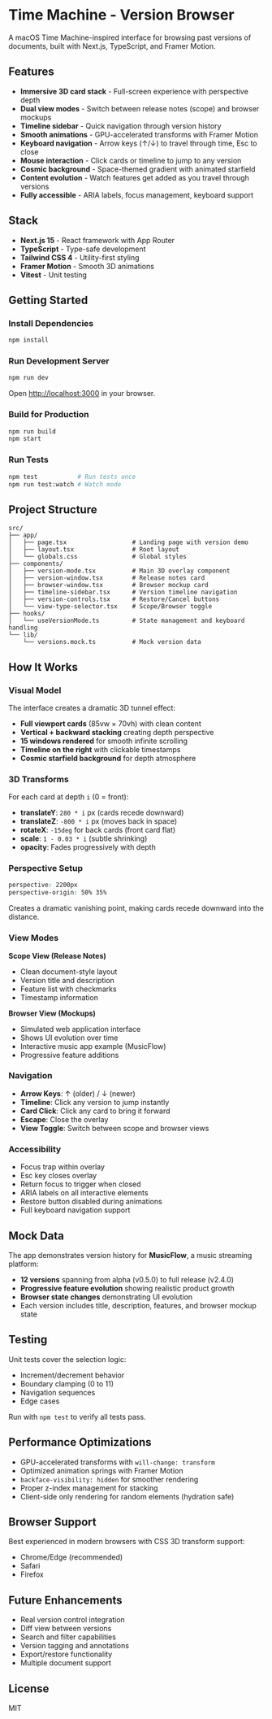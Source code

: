# Time Machine - Version Browser

A macOS Time Machine-inspired interface for browsing past versions of documents, built with Next.js, TypeScript, and Framer Motion.

## Features

- **Immersive 3D card stack** - Full-screen experience with perspective depth
- **Dual view modes** - Switch between release notes (scope) and browser mockups
- **Timeline sidebar** - Quick navigation through version history
- **Smooth animations** - GPU-accelerated transforms with Framer Motion
- **Keyboard navigation** - Arrow keys (↑/↓) to travel through time, Esc to close
- **Mouse interaction** - Click cards or timeline to jump to any version
- **Cosmic background** - Space-themed gradient with animated starfield
- **Content evolution** - Watch features get added as you travel through versions
- **Fully accessible** - ARIA labels, focus management, keyboard support

## Stack

- **Next.js 15** - React framework with App Router
- **TypeScript** - Type-safe development
- **Tailwind CSS 4** - Utility-first styling
- **Framer Motion** - Smooth 3D animations
- **Vitest** - Unit testing

## Getting Started

### Install Dependencies

```bash
npm install
```

### Run Development Server

```bash
npm run dev
```

Open [http://localhost:3000](http://localhost:3000) in your browser.

### Build for Production

```bash
npm run build
npm start
```

### Run Tests

```bash
npm test           # Run tests once
npm run test:watch # Watch mode
```

## Project Structure

```
src/
├── app/
│   ├── page.tsx                  # Landing page with version demo
│   ├── layout.tsx                # Root layout
│   └── globals.css               # Global styles
├── components/
│   ├── version-mode.tsx          # Main 3D overlay component
│   ├── version-window.tsx        # Release notes card
│   ├── browser-window.tsx        # Browser mockup card
│   ├── timeline-sidebar.tsx      # Version timeline navigation
│   ├── version-controls.tsx      # Restore/Cancel buttons
│   └── view-type-selector.tsx    # Scope/Browser toggle
├── hooks/
│   └── useVersionMode.ts         # State management and keyboard handling
└── lib/
    └── versions.mock.ts          # Mock version data
```

## How It Works

### Visual Model

The interface creates a dramatic 3D tunnel effect:

- **Full viewport cards** (85vw × 70vh) with clean content
- **Vertical + backward stacking** creating depth perspective
- **15 windows rendered** for smooth infinite scrolling
- **Timeline on the right** with clickable timestamps
- **Cosmic starfield background** for depth atmosphere

### 3D Transforms

For each card at depth `i` (0 = front):

- **translateY**: `280 * i` px (cards recede downward)
- **translateZ**: `-800 * i` px (moves back in space)
- **rotateX**: `-15deg` for back cards (front card flat)
- **scale**: `1 - 0.03 * i` (subtle shrinking)
- **opacity**: Fades progressively with depth

### Perspective Setup

```css
perspective: 2200px
perspective-origin: 50% 35%
```

Creates a dramatic vanishing point, making cards recede downward into the distance.

### View Modes

**Scope View (Release Notes)**
- Clean document-style layout
- Version title and description
- Feature list with checkmarks
- Timestamp information

**Browser View (Mockups)**
- Simulated web application interface
- Shows UI evolution over time
- Interactive music app example (MusicFlow)
- Progressive feature additions

### Navigation

- **Arrow Keys**: ↑ (older) / ↓ (newer)
- **Timeline**: Click any version to jump instantly
- **Card Click**: Click any card to bring it forward
- **Escape**: Close the overlay
- **View Toggle**: Switch between scope and browser views

### Accessibility

- Focus trap within overlay
- Esc key closes overlay
- Return focus to trigger when closed
- ARIA labels on all interactive elements
- Restore button disabled during animations
- Full keyboard navigation support

## Mock Data

The app demonstrates version history for **MusicFlow**, a music streaming platform:

- **12 versions** spanning from alpha (v0.5.0) to full release (v2.4.0)
- **Progressive feature evolution** showing realistic product growth
- **Browser state changes** demonstrating UI evolution
- Each version includes title, description, features, and browser mockup state

## Testing

Unit tests cover the selection logic:
- Increment/decrement behavior
- Boundary clamping (0 to 11)
- Navigation sequences
- Edge cases

Run with `npm test` to verify all tests pass.

## Performance Optimizations

- GPU-accelerated transforms with `will-change: transform`
- Optimized animation springs with Framer Motion
- `backface-visibility: hidden` for smoother rendering
- Proper z-index management for stacking
- Client-side only rendering for random elements (hydration safe)

## Browser Support

Best experienced in modern browsers with CSS 3D transform support:
- Chrome/Edge (recommended)
- Safari
- Firefox

## Future Enhancements

- Real version control integration
- Diff view between versions
- Search and filter capabilities
- Version tagging and annotations
- Export/restore functionality
- Multiple document support

## License

MIT
